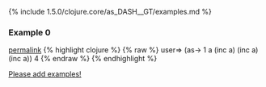 {% include 1.5.0/clojure.core/as_DASH__GT/examples.md %}

### Example 0
[permalink](#example-0)
{% highlight clojure %}
{% raw %}
user=> (as-> 1 a (inc a) (inc a) (inc a))
4
{% endraw %}
{% endhighlight %}

[Please add examples!](https://github.com/arrdem/grimoire/edit/master/_includes/1.6.0/clojure.core/as_DASH__GT/examples.md)
